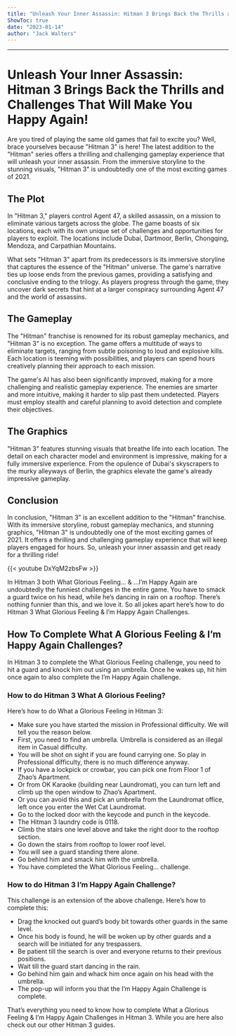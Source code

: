 ```yaml
---
title: "Unleash Your Inner Assassin: Hitman 3 Brings Back the Thrills and Challenges That Will Make You Happy Again!"
ShowToc: true 
date: "2023-01-14"
author: "Jack Walters"
---
```

*****
# Unleash Your Inner Assassin: Hitman 3 Brings Back the Thrills and Challenges That Will Make You Happy Again!

Are you tired of playing the same old games that fail to excite you? Well, brace yourselves because "Hitman 3" is here! The latest addition to the "Hitman" series offers a thrilling and challenging gameplay experience that will unleash your inner assassin. From the immersive storyline to the stunning visuals, "Hitman 3" is undoubtedly one of the most exciting games of 2021.

## The Plot

In "Hitman 3," players control Agent 47, a skilled assassin, on a mission to eliminate various targets across the globe. The game boasts of six locations, each with its own unique set of challenges and opportunities for players to exploit. The locations include Dubai, Dartmoor, Berlin, Chongqing, Mendoza, and Carpathian Mountains.

What sets "Hitman 3" apart from its predecessors is its immersive storyline that captures the essence of the "Hitman" universe. The game's narrative ties up loose ends from the previous games, providing a satisfying and conclusive ending to the trilogy. As players progress through the game, they uncover dark secrets that hint at a larger conspiracy surrounding Agent 47 and the world of assassins.

## The Gameplay

The "Hitman" franchise is renowned for its robust gameplay mechanics, and "Hitman 3" is no exception. The game offers a multitude of ways to eliminate targets, ranging from subtle poisoning to loud and explosive kills. Each location is teeming with possibilities, and players can spend hours creatively planning their approach to each mission.

The game's AI has also been significantly improved, making for a more challenging and realistic gameplay experience. The enemies are smarter and more intuitive, making it harder to slip past them undetected. Players must employ stealth and careful planning to avoid detection and complete their objectives.

## The Graphics

"Hitman 3" features stunning visuals that breathe life into each location. The detail on each character model and environment is impressive, making for a fully immersive experience. From the opulence of Dubai's skyscrapers to the murky alleyways of Berlin, the graphics elevate the game's already impressive gameplay.

## Conclusion

In conclusion, "Hitman 3" is an excellent addition to the "Hitman" franchise. With its immersive storyline, robust gameplay mechanics, and stunning graphics, "Hitman 3" is undoubtedly one of the most exciting games of 2021. It offers a thrilling and challenging gameplay experience that will keep players engaged for hours. So, unleash your inner assassin and get ready for a thrilling ride!

{{< youtube DxYqM2zbsFw >}} 



In Hitman 3 both What Glorious Feeling… & …I’m Happy Again are undoubtedly the funniest challenges in the entire game. You have to smack a guard twice on his head, while he’s dancing in rain on a rooftop. There’s nothing funnier than this, and we love it. So all jokes apart here’s how to do Hitman 3 What Glorious Feeling & I’m Happy Again Challenges.
 
## How To Complete What A Glorious Feeling & I’m Happy Again Challenges?
 

 
In Hitman 3 to complete the What Glorious Feeling challenge, you need to hit a guard and knock him out using an umbrella. Once he wakes up, hit him once again to also complete the I’m Happy Again challenge.
 
### How to do Hitman 3 What A Glorious Feeling?
 
Here’s how to do What a Glorious Feeling in Hitman 3:
 
- Make sure you have started the mission in Professional difficulty. We will tell you the reason below.
 - First, you need to find an umbrella. Umbrella is considered as an illegal item in Casual difficulty.
 - You will be shot on sight if you are found carrying one. So play in Professional difficulty, there is no much difference anyway.
 - If you have a lockpick or crowbar, you can pick one from Floor 1 of Zhao’s Apartment.
 - Or from OK Karaoke (building near Laundromat), you can turn left and climb up the open window to Zhao’s Apartment.
 - Or you can avoid this and pick an umbrella from the Laundromat office, left once you enter the Wet Cat Laundromat.
 - Go to the locked door with the keycode and punch in the keycode.
 - The Hitman 3 laundry code is 0118.
 - Climb the stairs one level above and take the right door to the rooftop section.
 - Go down the stairs from rooftop to lower roof level.
 - You will see a guard standing there alone.
 - Go behind him and smack him with the umbrella.
 - You have completed the What Glorious Feeling… challenge.

 
### How to do Hitman 3 I’m Happy Again Challenge?
 
This challenge is an extension of the above challenge. Here’s how to complete this:
 
- Drag the knocked out guard’s body bit towards other guards in the same level.
 - Once his body is found, he will be woken up by other guards and a search will be initiated for any trespassers.
 - Be patient till the search is over and everyone returns to their previous positions.
 - Wait till the guard start dancing in the rain.
 - Go behind him gain and whack him once again on his head with the umbrella.
 - The pop-up will inform you that the I’m Happy Again Challenge is complete.

 
That’s everything you need to know how to complete What a Glorious Feeling & I’m Happy Again Challenges in Hitman 3. While you are here also check out our other Hitman 3 guides.




